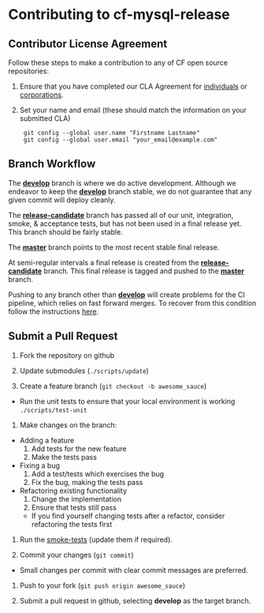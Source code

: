 # Contributing to cf-mysql-release

## Contributor License Agreement

Follow these steps to make a contribution to any of CF open source repositories:

1. Ensure that you have completed our CLA Agreement for
   [individuals](http://www.cloudfoundry.org/individualcontribution.pdf) or
   [corporations](http://www.cloudfoundry.org/corpcontribution.pdf).

1. Set your name and email (these should match the information on your submitted CLA)

        git config --global user.name "Firstname Lastname"
        git config --global user.email "your_email@example.com"

## Branch Workflow

The [**develop**](https://github.com/cloudfoundry/cf-mysql-release/tree/develop) branch is where we do active development. Although we endeavor to keep the [**develop**](https://github.com/cloudfoundry/cf-mysql-release/tree/develop) branch stable, we do not guarantee that any given commit will deploy cleanly.

The [**release-candidate**](https://github.com/cloudfoundry/cf-mysql-release/tree/release-candidate) branch has passed all of our unit, integration, smoke, & acceptance tests, but has not been used in a final release yet. This branch should be fairly stable.

The [**master**](https://github.com/cloudfoundry/cf-mysql-release/tree/master) branch points to the most recent stable final release.

At semi-regular intervals a final release is created from the [**release-candidate**](https://github.com/cloudfoundry/cf-mysql-release/tree/release-candidate) branch. This final release is tagged and pushed to the [**master**](https://github.com/cloudfoundry/cf-mysql-release/tree/master) branch.

Pushing to any branch other than [**develop**](https://github.com/cloudfoundry/cf-mysql-release/tree/develop) will create problems for the CI pipeline, which relies on fast forward merges. To recover from this condition follow the instructions [here](https://github.com/cloudfoundry/cf-release/blob/master/docs/fix_commit_to_master.md).

## Submit a Pull Request

1. Fork the repository on github

1. Update submodules (`./scripts/update`)

1. Create a feature branch (`git checkout -b awesome_sauce`)
  * Run the unit tests to ensure that your local environment is working `./scripts/test-unit`

1. Make changes on the branch:
  * Adding a feature
    1. Add tests for the new feature
    1. Make the tests pass
  * Fixing a bug
    1. Add a test/tests which exercises the bug
    1. Fix the bug, making the tests pass
  * Refactoring existing functionality
    1. Change the implementation
    1. Ensure that tests still pass
      * If you find yourself changing tests after a refactor, consider refactoring the tests first

1. Run the [smoke-tests](https://github.com/cloudfoundry/cf-mysql-release#smoke-tests) (update them if required).

1. Commit your changes (`git commit`)
  * Small changes per commit with clear commit messages are preferred.

1. Push to your fork (`git push origin awesome_sauce`)

1. Submit a pull request in github, selecting **develop** as the target branch.
